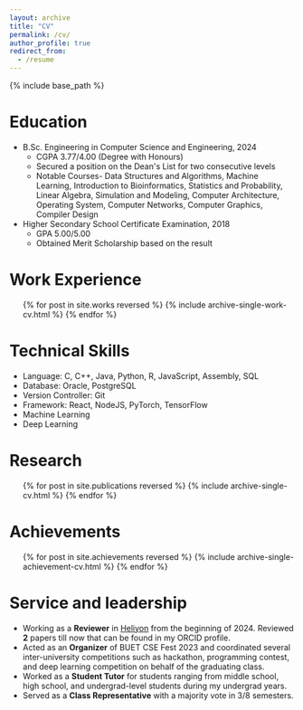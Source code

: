 ```yaml
---
layout: archive
title: "CV"
permalink: /cv/
author_profile: true
redirect_from:
  - /resume
---
```


{% include base_path %}

Education
======
* B.Sc. Engineering in Computer Science and Engineering, 2024
  - CGPA 3.77/4.00 (Degree with Honours)
  - Secured a position on the Dean's List for two consecutive levels
  - Notable Courses- Data Structures and Algorithms, Machine Learning, Introduction to Bioinformatics, Statistics and Probability, Linear Algebra, Simulation and Modeling, Computer Architecture, Operating System, Computer Networks, Computer Graphics, Compiler Design
* Higher Secondary School Certificate Examination, 2018
  - GPA 5.00/5.00
  - Obtained Merit Scholarship based on the result

Work Experience
======
  <ul>{% for post in site.works reversed %}
    {% include archive-single-work-cv.html %}
  {% endfor %}</ul>

Technical Skills
======
* Language: C, C++, Java, Python, R, JavaScript, Assembly, SQL
* Database: Oracle, PostgreSQL
* Version Controller: Git
* Framework: React, NodeJS, PyTorch, TensorFlow
* Machine Learning
* Deep Learning

Research
======
  <ul>{% for post in site.publications reversed %}
    {% include archive-single-cv.html %}
  {% endfor %}</ul>
  
<!-- Talks
======
  <ul>{% for post in site.talks reversed %}
    {% include archive-single-talk-cv.html  %}
  {% endfor %}</ul> -->
  
Achievements
======
  <ul>{% for post in site.achievements reversed %}
    {% include archive-single-achievement-cv.html %}
  {% endfor %}</ul>
  
Service and leadership
======
* Working as a **Reviewer** in [Heliyon](https://www.cell.com/heliyon/home) from the beginning of 2024. Reviewed **2** papers till now that can be found in my ORCID profile.
* Acted as an **Organizer** of BUET CSE Fest 2023  and coordinated several inter-university competitions such as hackathon, programming contest, and deep learning competition on behalf of the graduating class.
* Worked as a **Student Tutor** for students ranging from middle school, high school, and undergrad-level students during my undergrad years.
* Served as a **Class Representative** with a majority vote in 3/8 semesters.
